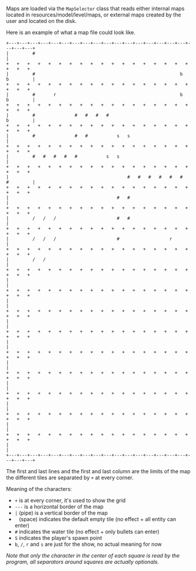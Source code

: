 Maps are loaded via the `MapSelector` class that reads either internal maps
located in resources/model/level/maps, or external maps created by the user and
located on the disk.

Here is an example of what a map file could look like.

```
+---+---+---+---+---+---+---+---+---+---+---+---+---+---+---+---+---+---+---+---+
|         #                                                                     |
+   +   +   +   +   +   +   +   +   +   +   +   +   +   +   +   +   +   +   +   +
|         #                                                       b   b         |
+   +   +   +   +   +   +   +   +   +   +   +   +   +   +   +   +   +   +   +   +
|         #       r                                               b   b         |
+   +   +   +   +   +   +   +   +   +   +   +   +   +   +   +   +   +   +   +   +
|         #               #   #   #   #                               b         |
+   +   +   +   +   +   +   +   +   +   +   +   +   +   +   +   +   +   +   +   +
|         #               #   #           s   s                                 |
+   +   +   +   +   +   +   +   +   +   +   +   +   +   +   +   +   +   +   +   +
|         #   #   #   #   #           s   s                                     |
+   +   +   +   +   +   +   +   +   +   +   +   +   +   +   +   +   +   +   +   +
|                                             #   #   #   #   #   #   #         |
+   +   +   +   +   +   +   +   +   +   +   +   +   +   +   +   +   +   +   +   +
|                                         #   #                                 |
+   +   +   +   +   +   +   +   +   +   +   +   +   +   +   +   +   +   +   +   +
|         /   /   /                       #   #                                 |
+   +   +   +   +   +   +   +   +   +   +   +   +   +   +   +   +   +   +   +   +
|         /   /   /                       #                   r                 |
+   +   +   +   +   +   +   +   +   +   +   +   +   +   +   +   +   +   +   +   +
|         /   /                                                                 |
+   +   +   +   +   +   +   +   +   +   +   +   +   +   +   +   +   +   +   +   +
|                                                                               |
+   +   +   +   +   +   +   +   +   +   +   +   +   +   +   +   +   +   +   +   +
|                                                                               |
+   +   +   +   +   +   +   +   +   +   +   +   +   +   +   +   +   +   +   +   +
|                                                                               |
+   +   +   +   +   +   +   +   +   +   +   +   +   +   +   +   +   +   +   +   +
|                                                                               |
+   +   +   +   +   +   +   +   +   +   +   +   +   +   +   +   +   +   +   +   +
|                                                                               |
+   +   +   +   +   +   +   +   +   +   +   +   +   +   +   +   +   +   +   +   +
|                                                                               |
+   +   +   +   +   +   +   +   +   +   +   +   +   +   +   +   +   +   +   +   +
|                                                                               |
+   +   +   +   +   +   +   +   +   +   +   +   +   +   +   +   +   +   +   +   +
|                                                                               |
+   +   +   +   +   +   +   +   +   +   +   +   +   +   +   +   +   +   +   +   +
|                                                                               |
+---+---+---+---+---+---+---+---+---+---+---+---+---+---+---+---+---+---+---+---+
```

The first and last lines and the first and last column are the limits of the map
the different tiles are separated by `+` at every corner.

Meaning of the characters:
- `+` is at every corner, it's used to show the grid
- `---` is a horizontal border of the map
- `|` (pipe) is a vertical border of the map
- ` ` (space) indicates the default empty tile (no effect + all entity can enter)
- `#` indicates the water tile (no effect + only bullets can enter)
- `S` indicates the player's spawn point
- `b`, `/`, `r` and `s` are just for the show, no actual meaning for now

*Note that only the character in the center of each square is read by the
program, all separators around squares are actually optionals.*